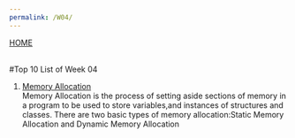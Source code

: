```yaml
---
permalink: /W04/
---
```

[HOME](../)

<br>
#Top 10 List of Week 04

1. [Memory Allocation](https://www.cs.uah.edu/~rcoleman/Common/C_Reference/MemoryAlloc.html)<br>
Memory Allocation is the process of setting aside sections of memory in a program to be used to store variables,and instances of structures and classes. There are two basic types of memory allocation:Static Memory  Allocation and Dynamic Memory Allocation
